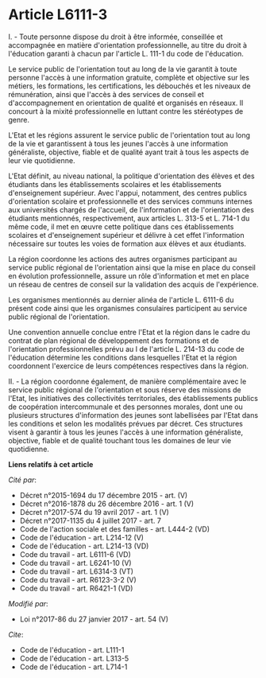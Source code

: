 # Article L6111-3

I. - Toute personne dispose du droit à être informée, conseillée et accompagnée en matière d'orientation professionnelle, au
titre du droit à l'éducation garanti à chacun par l'article L. 111-1 du code de l'éducation. 

Le service public de l'orientation tout au long de la vie garantit à toute personne l'accès à une information gratuite,
complète et objective sur les métiers, les formations, les certifications, les débouchés et les niveaux de rémunération,
ainsi que l'accès à des services de conseil et d'accompagnement en orientation de qualité et organisés en réseaux. Il
concourt à la mixité professionnelle en luttant contre les stéréotypes de genre. 

L'Etat et les régions assurent le service public de l'orientation tout au long de la vie et garantissent à tous les jeunes
l'accès à une information généraliste,  objective, fiable et de qualité ayant trait à tous les aspects de leur  vie
quotidienne. 

L'Etat définit, au niveau national, la politique d'orientation des élèves et des étudiants dans les établissements scolaires
et les établissements d'enseignement supérieur. Avec l'appui, notamment, des centres publics d'orientation scolaire et
professionnelle et des services communs internes aux universités chargés de l'accueil, de l'information et de l'orientation
des étudiants mentionnés, respectivement, aux articles L. 313-5 et L. 714-1 du même code, il met en œuvre cette politique
dans ces établissements scolaires et d'enseignement supérieur et délivre à cet effet l'information nécessaire sur toutes les
voies de formation aux élèves et aux étudiants. 

La région coordonne les actions des autres organismes participant au service public régional de l'orientation ainsi que la
mise en place du conseil en évolution professionnelle, assure un rôle d'information et met en place un réseau de centres de
conseil sur la validation des acquis de l'expérience. 

Les organismes mentionnés au dernier alinéa de l'article L. 6111-6 du présent code ainsi que les organismes consulaires
participent au service public régional de l'orientation. 

Une convention annuelle conclue entre l'Etat et la région dans le cadre du contrat de plan régional de développement des
formations et de l'orientation professionnelles prévu au I de l'article L. 214-13 du code de l'éducation détermine les
conditions dans lesquelles l'Etat et la région coordonnent l'exercice de leurs compétences respectives dans la région.

II. - La région coordonne également, de manière complémentaire avec le  service public régional de l'orientation et sous
réserve des missions de  l'Etat, les initiatives des collectivités territoriales, des  établissements publics de coopération
intercommunale et des personnes  morales, dont une ou plusieurs structures d'information des jeunes sont  labellisées par
l'Etat dans les conditions et selon les modalités  prévues par décret. Ces structures visent à garantir à tous les jeunes
l'accès à une information généraliste, objective, fiable et de qualité  touchant tous les domaines de leur vie quotidienne.

**Liens relatifs à cet article**

_Cité par_:

  - Décret n°2015-1694 du 17 décembre 2015 - art. (V)
  - Décret n°2016-1878 du 26 décembre 2016 - art. 1 (V)
  - Décret n°2017-574 du 19 avril 2017 - art. 1 (V)
  - Décret n°2017-1135 du 4 juillet 2017 - art. 7
  - Code de l'action sociale et des familles - art. L444-2 (VD)
  - Code de l'éducation - art. L214-12 (V)
  - Code de l'éducation - art. L214-13 (VD)
  - Code du travail - art. L6111-6 (VD)
  - Code du travail - art. L6241-10 (V)
  - Code du travail - art. L6314-3 (VT)
  - Code du travail - art. R6123-3-2 (V)
  - Code du travail - art. R6421-1 (VD)

_Modifié par_:

  - Loi n°2017-86 du 27 janvier 2017 - art. 54 (V)

_Cite_:

  - Code de l'éducation - art. L111-1
  - Code de l'éducation - art. L313-5
  - Code de l'éducation - art. L714-1
